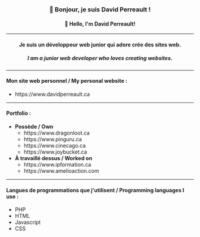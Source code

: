 <h3 align="center">🐉 Bonjour, je suis David Perreault !</h3>
<h4 align="center">🐉 Hello, I'm David Perreault!</h4>
<hr/>
<h4 align="center">Je suis un développeur web junior qui adore crée des sites web.</h4>
<h5 align="center">I am a junior web developer who loves creating websites.</h5>
<hr/>
<h4 align="left">Mon site web personnel / My personal website :</h4>
<ul align="left">
  <li>https://www.davidperreault.ca</li>
</ul>
<hr/>
<h4 align="left">Portfolio :</h4>
<ul align="left">
  <li><b>Possède / Own</b>
    <ul>
      <li>https://www.dragonloot.ca</li>
      <li>https://www.pinguru.ca</li>
      <li>https://www.cinecago.ca</li>
      <li>https://www.joybucket.ca</li>
    </ul>
  </li>
  <li><b>À travaillé dessus / Worked on</b>
    <ul>
      <li>https://www.ipformation.ca</li>
      <li>https://www.amelioaction.com</li>
    </ul>
  </li>
</ul>
<hr/>
<h4 align="left">Langues de programmations que j'utilisent / Programming languages I use :</h4>
<ul align="left">
  <li>PHP</li>
  <li>HTML</li>
  <li>Javascript</li>
  <li>CSS</li>
</ul>

<!--
**PerreaultDavid/PerreaultDavid** is a ✨ _special_ ✨ repository because its `README.md` (this file) appears on your GitHub profile.

Here are some ideas to get you started:

- 🔭 I’m currently working on ...
- 🌱 I’m currently learning ...
- 👯 I’m looking to collaborate on ...
- 🤔 I’m looking for help with ...
- 💬 Ask me about ...
- 📫 How to reach me: ...
- 😄 Pronouns: ...
- ⚡ Fun fact: ...
-->
